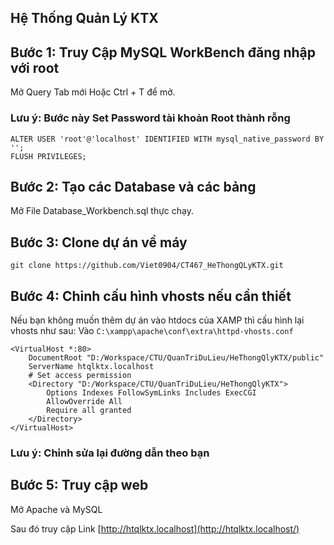 ## Hệ Thống Quản Lý KTX

## 

## Bước 1: Truy Cập MySQL WorkBench đăng nhập với root
Mở Query Tab mới Hoặc Ctrl + T để mở.
### Lưu ý: Bước này Set Password tài khoản Root thành rỗng
```
ALTER USER 'root'@'localhost' IDENTIFIED WITH mysql_native_password BY ''; 
FLUSH PRIVILEGES;
```

## Bước 2: Tạo các Database và các bảng
Mở File Database_Workbench.sql thực chạy.

## Bước 3: Clone dự án về máy
`git clone https://github.com/Viet0904/CT467_HeThongQLyKTX.git`

## Bước 4: Chỉnh cấu hình vhosts nếu cần thiết
Nếu bạn không muốn thêm dự án vào htdocs của XAMP thì cấu hình lại vhosts như sau:
Vào `C:\xampp\apache\conf\extra\httpd-vhosts.conf`
```
<VirtualHost *:80>
    DocumentRoot "D:/Workspace/CTU/QuanTriDuLieu/HeThongQlyKTX/public"
    ServerName htqlktx.localhost
    # Set access permission
    <Directory "D:/Workspace/CTU/QuanTriDuLieu/HeThongQlyKTX">
        Options Indexes FollowSymLinks Includes ExecCGI
        AllowOverride All
        Require all granted
    </Directory>
</VirtualHost>
```

### Lưu ý: Chỉnh sửa lại đường dẫn theo bạn 
## Bước 5: Truy cập web
Mở Apache và MySQL

Sau đó truy cập Link [http://htqlktx.localhost](http://htqlktx.localhost/)

